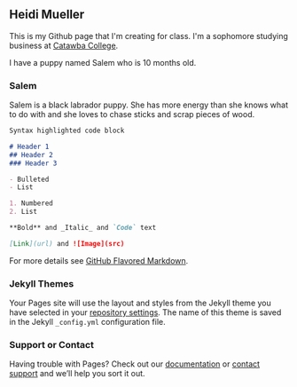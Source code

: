 ## Heidi Mueller

This is my Github page that I'm creating for class. I'm a sophomore studying business at [Catawba College](https://catawba.edu).

I have a puppy named Salem who is 10 months old.

### Salem

Salem is a black labrador puppy. She has more energy than she knows what to do with and she loves to chase sticks and scrap pieces of wood.

```markdown
Syntax highlighted code block

# Header 1
## Header 2
### Header 3

- Bulleted
- List

1. Numbered
2. List

**Bold** and _Italic_ and `Code` text

[Link](url) and ![Image](src)
```

For more details see [GitHub Flavored Markdown](https://guides.github.com/features/mastering-markdown/).

### Jekyll Themes

Your Pages site will use the layout and styles from the Jekyll theme you have selected in your [repository settings](https://github.com/catawbaheidi/catawbaheidi.github.io/settings). The name of this theme is saved in the Jekyll `_config.yml` configuration file.

### Support or Contact

Having trouble with Pages? Check out our [documentation](https://help.github.com/categories/github-pages-basics/) or [contact support](https://github.com/contact) and we’ll help you sort it out.

